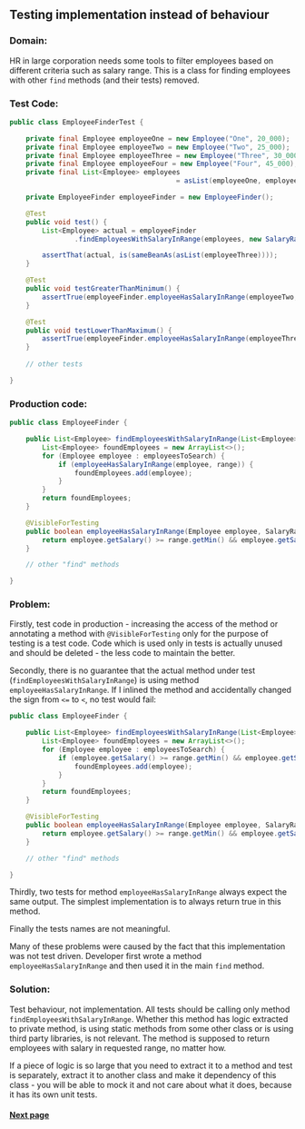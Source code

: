 ## Testing implementation instead of behaviour


### Domain:

HR in large corporation needs some tools to filter employees based on different criteria such as salary range. This is a class for finding employees with other `find` methods (and their tests) removed.


### Test Code:

```java
public class EmployeeFinderTest {

    private final Employee employeeOne = new Employee("One", 20_000);
    private final Employee employeeTwo = new Employee("Two", 25_000);
    private final Employee employeeThree = new Employee("Three", 30_000);
    private final Employee employeeFour = new Employee("Four", 45_000);
    private final List<Employee> employees
                                         = asList(employeeOne, employeeTwo, employeeThree, employeeFour);

    private EmployeeFinder employeeFinder = new EmployeeFinder();

    @Test
    public void test() {
        List<Employee> actual = employeeFinder
                .findEmployeesWithSalaryInRange(employees, new SalaryRange(27_000, 32_000));

        assertThat(actual, is(sameBeanAs(asList(employeeThree))));
    }

    @Test
    public void testGreaterThanMinimum() {
        assertTrue(employeeFinder.employeeHasSalaryInRange(employeeTwo, new SalaryRange(25_000, 50_000)));
    }

    @Test
    public void testLowerThanMaximum() {
        assertTrue(employeeFinder.employeeHasSalaryInRange(employeeThree, new SalaryRange(10_000, 30_000)));
    }
    
    // other tests

}
```


### Production code:

```java
public class EmployeeFinder {

    public List<Employee> findEmployeesWithSalaryInRange(List<Employee> employeesToSearch, SalaryRange range) {
        List<Employee> foundEmployees = new ArrayList<>();
        for (Employee employee : employeesToSearch) {
            if (employeeHasSalaryInRange(employee, range)) {
                foundEmployees.add(employee);
            }
        }
        return foundEmployees;
    }

    @VisibleForTesting
    public boolean employeeHasSalaryInRange(Employee employee, SalaryRange range) {
        return employee.getSalary() >= range.getMin() && employee.getSalary() <= range.getMax();
    }

    // other "find" methods

}
```


### Problem:

Firstly, test code in production - increasing the access of the method or annotating a method with `@VisibleForTesting` only for the purpose of testing is a test code. Code which is used only in tests is actually unused and should be deleted - the less code to maintain the better.

Secondly, there is no guarantee that the actual method under test (`findEmployeesWithSalaryInRange`) is using method `employeeHasSalaryInRange`. If I inlined the method and accidentally changed the sign from `<=` to `<`, no test would fail:

```java
public class EmployeeFinder {

    public List<Employee> findEmployeesWithSalaryInRange(List<Employee> employeesToSearch, SalaryRange range) {
        List<Employee> foundEmployees = new ArrayList<>();
        for (Employee employee : employeesToSearch) {
            if (employee.getSalary() >= range.getMin() && employee.getSalary() < range.getMax()) {
                foundEmployees.add(employee);
            }
        }
        return foundEmployees;
    }

    @VisibleForTesting
    public boolean employeeHasSalaryInRange(Employee employee, SalaryRange range) {
        return employee.getSalary() >= range.getMin() && employee.getSalary() <= range.getMax();
    }

    // other "find" methods

}
```

Thirdly, two tests for method `employeeHasSalaryInRange` always expect the same output. The simplest implementation is to always return true in this method.

Finally the tests names are not meaningful.

Many of these problems were caused by the fact that this implementation was not test driven. Developer first wrote a method `employeeHasSalaryInRange` and then used it in the main `find` method.


### Solution:

Test behaviour, not implementation. All tests should be calling only method `findEmployeesWithSalaryInRange`. Whether this method has logic extracted to private method, is using static methods from some other class or is using third party libraries, is not relevant. The method is supposed to return employees with salary in requested range, no matter how.

If a piece of logic is so large that you need to extract it to a method and test is separately, extract it to another class and make it dependency of this class - you will be able to mock it and not care about what it does, because it has its own unit tests.


#### [Next page](https://github.com/Jarcionek/Bad-Practices-of-Testing/blob/master/src/java/presentation/_10_never_thrown_exception/description.md)
